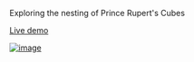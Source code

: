 Exploring the nesting of Prince Rupert's Cubes

[Live demo](https://timhutton.github.io/prince-ruperts-cubes)

[![image](https://user-images.githubusercontent.com/647092/178333673-5f24287d-9d75-46d2-8572-b2114a968f9c.png)](https://timhutton.github.io/prince-ruperts-cubes)

